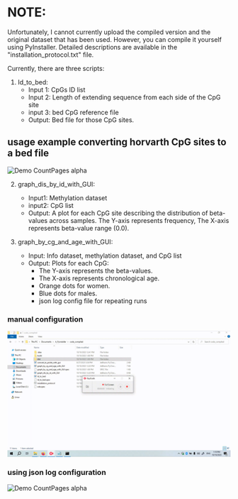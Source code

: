 # NOTE:
Unfortunately, I cannot currently upload the compiled version and the original dataset that has been used. 
However, you can compile it yourself using PyInstaller. 
Detailed descriptions are available in the "installation_protocol.txt" file.

Currently, there are three scripts:

1) Id_to_bed:
   - Input 1: CpGs ID list
   - Input 2: Length of extending sequence from each side of the CpG site
   - input 3: bed CpG reference file
   - Output: Bed file for those CpG sites.
   
## usage example converting horvarth CpG sites to a bed file
![Demo CountPages alpha](https://github.com/noadrow/Compiled_CpG_methylation_tools/blob/main/Gifs/ID_TO_%20BED.gif?raw=true)

2) graph_dis_by_id_with_GUI:
   - Input1: Methylation dataset
   - input2: CpG list
   - Output: A plot for each CpG site
     describing the distribution of
     beta-values across samples.
     The Y-axis represents frequency,
     The X-axis represents beta-value range (0.0).

3) graph_by_cg_and_age_with_GUI:
   - Input: Info dataset, methylation dataset, and CpG list
   - Output: Plots for each CpG:
     - The Y-axis represents the beta-values.
     - The X-axis represents chronological age.
     - Orange dots for women.
     - Blue dots for males.
     - json log config file for repeating runs
### manual configuration
![Demo CountPages alpha](https://github.com/noadrow/Compiled_CpG_methylation_tools/blob/main/Gifs/MHET_TO_AGE.gif?raw=true)

### using json log configuration
![Demo CountPages alpha](https://github.com/noadrow/Compiled_CpG_methylation_tools/blob/main/Gifs/METH_TO_AGE_json.gif?raw=true)
